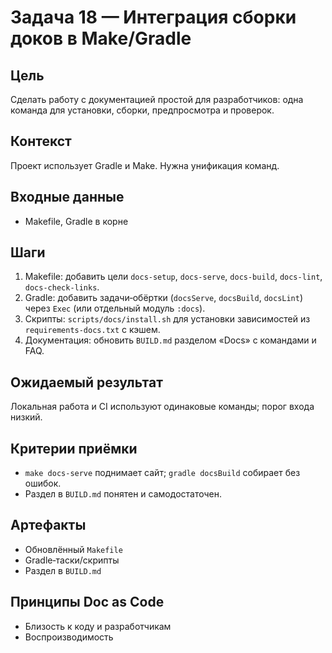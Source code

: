 # Задача 18 — Интеграция сборки доков в Make/Gradle

## Цель
Сделать работу с документацией простой для разработчиков: одна команда для установки, сборки, предпросмотра и проверок.

## Контекст
Проект использует Gradle и Make. Нужна унификация команд.

## Входные данные
- Makefile, Gradle в корне

## Шаги
1. Makefile: добавить цели `docs-setup`, `docs-serve`, `docs-build`, `docs-lint`, `docs-check-links`.
2. Gradle: добавить задачи‑обёртки (`docsServe`, `docsBuild`, `docsLint`) через `Exec` (или отдельный модуль `:docs`).
3. Скрипты: `scripts/docs/install.sh` для установки зависимостей из `requirements-docs.txt` с кэшем.
4. Документация: обновить `BUILD.md` разделом «Docs» с командами и FAQ.

## Ожидаемый результат
Локальная работа и CI используют одинаковые команды; порог входа низкий.

## Критерии приёмки
- `make docs-serve` поднимает сайт; `gradle docsBuild` собирает без ошибок.
- Раздел в `BUILD.md` понятен и самодостаточен.

## Артефакты
- Обновлённый `Makefile`
- Gradle‑таски/скрипты
- Раздел в `BUILD.md`

## Принципы Doc as Code
- Близость к коду и разработчикам
- Воспроизводимость
